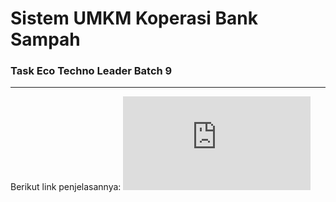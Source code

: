 # Sistem UMKM Koperasi Bank Sampah

### Task Eco Techno Leader Batch 9
-----

Berikut link penjelasannya: ![**Penjelasan UMKM System**](https://agus-iskandar-d.github.io/umkm-koperasi-banksampah-exam/jawaban.html)
